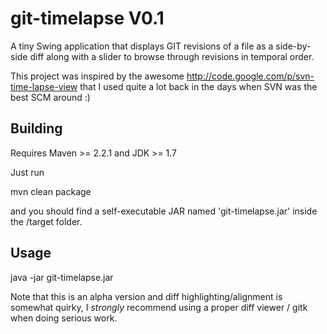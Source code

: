 git-timelapse V0.1
==================

A tiny Swing application that displays GIT revisions of a file as a side-by-side diff along with a slider to browse through revisions in temporal order.

This project was inspired by the awesome http://code.google.com/p/svn-time-lapse-view that I used quite a lot back in the days when SVN was the best SCM around :)

Building
--------

Requires Maven >= 2.2.1 and JDK >= 1.7

Just run

mvn clean package

and you should find a self-executable JAR named 'git-timelapse.jar' inside the /target folder.

Usage
-----

java -jar git-timelapse.jar <path to file under GIT version control>

Note that this is an alpha version and diff highlighting/alignment is somewhat quirky, I *strongly* recommend using a proper diff viewer / gitk when doing serious work.
